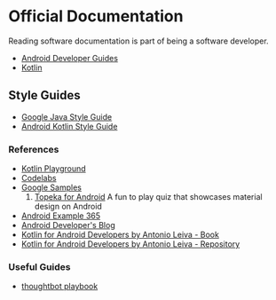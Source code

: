 # Official Documentation

Reading software documentation is part of being a software developer.

* [Android Developer Guides](https://developer.android.com/guide/)
* [Kotlin](http://kotlinlang.org/docs/reference/)

## Style Guides

* [Google Java Style Guide](https://google.github.io/styleguide/javaguide.html)
* [Android Kotlin Style Guide](https://android.github.io/kotlin-guides/style.html)

### References

* [Kotlin Playground](https://try.kotlinlang.org)
* [Codelabs](https://codelabs.developers.google.com)
* [Google Samples](https://github.com/googlesamples?utf8=✓&q=k&type=&language=)
    1. [Topeka for Android](https://github.com/googlesamples/android-topeka) A fun to play quiz that showcases material design on Android
* [Android Example 365](https://androidexample365.com)
* [Android Developer's Blog](https://android-developers.googleblog.com/2015/06/more-material-design-with-topeka-for_16.html)
* [Kotlin for Android Developers by Antonio Leiva - Book](https://antonioleiva.com/kotlin-android-developers-book/)
* [Kotlin for Android Developers by Antonio Leiva - Repository](https://github.com/antoniolg/Kotlin-for-Android-Developers)

### Useful Guides

* [thoughtbot playbook](https://thoughtbot.com/playbook)
